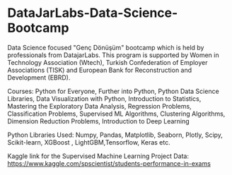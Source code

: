 # DataJarLabs-Data-Science-Bootcamp
Data Science focused "Genç Dönüşüm" bootcamp which is held by professionals from DatajarLabs. This program is supported by Women in Technology Association (Wtech), Turkish Confederation of Employer Associations (TISK) and European Bank for Reconstruction and Development (EBRD).

Courses: Python for Everyone, Further into Python, Python Data Science Libraries, Data Visualization with Python, Introduction to Statistics, Mastering the Exploratory Data Analysis, Regression Problems, Classification Problems, Supervised ML Algorithms, Clustering Algorithms, Dimension Reduction Problems, Introduction to Deep Learning

Python Libraries Used: Numpy, Pandas, Matplotlib, Seaborn, Plotly, Scipy, Scikit-learn, XGBoost , LightGBM,Tensorflow, Keras etc.

Kaggle link for the Supervised Machine Learning Project Data: https://www.kaggle.com/spscientist/students-performance-in-exams
